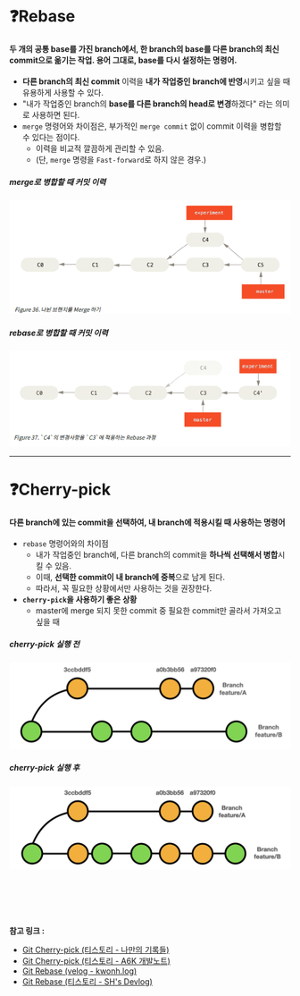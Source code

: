 
# ❓Rebase

#### **두 개의 공통 base를 가진 branch에서, 한 branch의 base를 다른 branch의 최신 commit으로 옮기는 작업. 용어 그대로, base를 다시 설정하는 명령어.**

- **다른 branch의 최신 commit** 이력을 **내가 작업중인 branch에 반영**시키고 싶을 때 유용하게 사용할 수 있다.
- "내가 작업중인 branch의 **base를 다른 branch의 head로 변경**하겠다" 라는 의미로 사용하면 된다.
- `merge` 명령어와 차이점은, 부가적인 `merge commit` 없이 commit 이력을 병합할 수 있다는 점이다.
	- 이력을 비교적 깔끔하게 관리할 수 있음.
	- (단, `merge` 명령을 `Fast-forward`로 하지 않은 경우.)

##### merge로 병합할 때 커밋 이력
![](../../assets/merge-example.png)

##### rebase로 병합할 때 커밋 이력
![](../../assets/rebase-example.png)

---

# ❓Cherry-pick

#### **다른 branch에 있는 commit을 선택하여, 내 branch에 적용시킬 때 사용하는 명령어**

- `rebase` 명령어와의 차이점
	- 내가 작업중인 branch에, 다른 branch의 commit을 **하나씩 선택해서 병합**시킬 수 있음.
	- 이때, **선택한 commit이 내 branch에 중복**으로 남게 된다.
	- 따라서, 꼭 필요한 상황에서만 사용하는 것을 권장한다.
- **`cherry-pick`을 사용하기 좋은 상황**
	- master에 merge 되지 못한 commit 중 필요한 commit만 골라서 가져오고 싶을 때

##### cherry-pick 실행 전
![](../../assets/cherry-pick-before.png)

##### cherry-pick 실행 후
![](../../assets/cherry-pick-after.png)

<br>
<br>
<br>
<br>

**참고 링크 :**
- [Git Cherry-pick (티스토리 - 나만의 기록들)](https://mine-it-record.tistory.com/650)
- [Git Cherry-pick (티스토리 - A6K 개발노트)](https://hbase.tistory.com/141)
- [Git Rebase (velog - kwonh.log)](https://velog.io/@kwonh/Git-Rebase란)
- [Git Rebase (티스토리 - SH's Devlog)](https://seosh817.tistory.com/240)